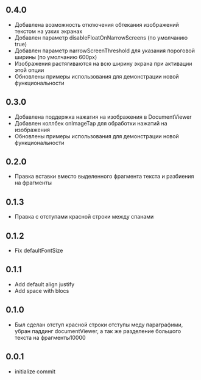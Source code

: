 ## 0.4.0

* Добавлена возможность отключения обтекания изображений текстом на узких экранах
* Добавлен параметр disableFloatOnNarrowScreens (по умолчанию true)
* Добавлен параметр narrowScreenThreshold для указания пороговой ширины (по умолчанию 600px)
* Изображения растягиваются на всю ширину экрана при активации этой опции
* Обновлены примеры использования для демонстрации новой функциональности

## 0.3.0

* Добавлена поддержка нажатия на изображения в DocumentViewer
* Добавлен коллбек onImageTap для обработки нажатий на изображения
* Обновлены примеры использования для демонстрации новой функциональности

## 0.2.0

* Правка вставки вместо выделенного фрагмента текста и разбиения на фрагменты
## 0.1.3

* Правка с отступами красной строки между спанами
## 0.1.2

* Fix defaultFontSize
## 0.1.1

* Add default align justify
* Add space with blocs
## 0.1.0

* Был сделан отступ красной строки отступы меду параграфими, убран паддинг documentViewer, а так же разделение большого текста на фрагменты10000
## 0.0.1

* initialize commit
